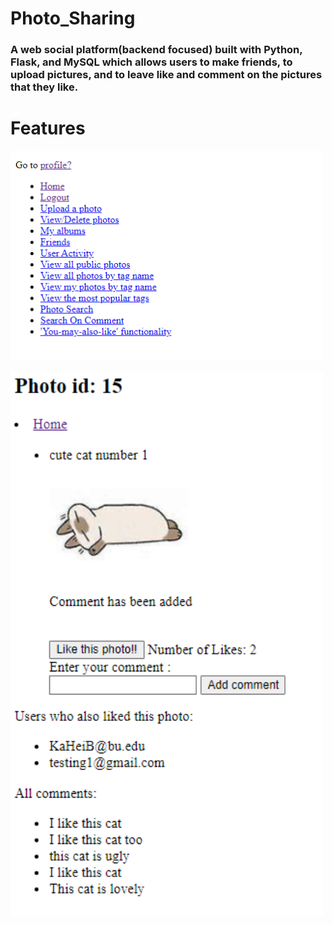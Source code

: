 # Photo_Sharing
 <h3>A web social platform(backend focused) built with Python, Flask, and MySQL which allows users to make friends, to upload pictures, and to leave like and comment on the pictures that they like. </h3>


  # Features
 <p align="left">
  <img src="/display1.png" width="500">
</p>

<p align="left">
  <img src="/display2.png" width="500">
</p>
